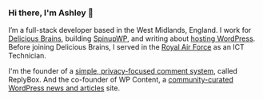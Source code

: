 ### Hi there, I'm Ashley 👋

I’m a full-stack developer based in the West Midlands, England. I work for [Delicious Brains](https://deliciousbrains.com/), building [SpinupWP](https://spinupwp.com/), and writing about [hosting WordPress](https://spinupwp.com/blog/). Before joining Delicious Brains, I served in the [Royal Air Force](https://www.raf.mod.uk/) as an ICT Technician.

I'm the founder of a [simple, privacy-focused comment system](https://getreplybox.com), called ReplyBox. And the co-founder of WP Content, a [community-curated WordPress news and articles](https://wpcontent.io) site.

